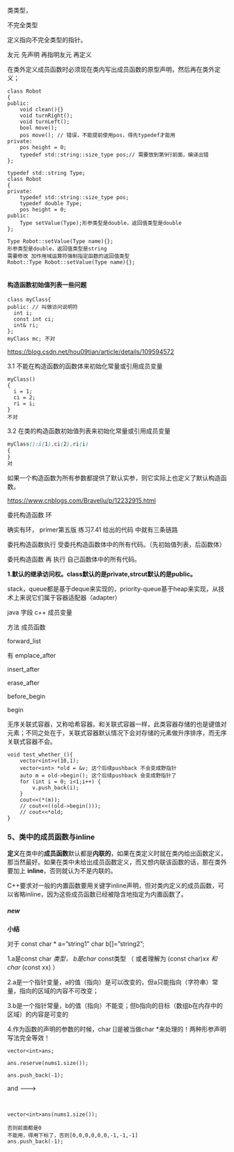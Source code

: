 类类型，

不完全类型

定义指向不完全类型的指针。

友元 先声明 再指明友元 再定义

在类外定义成员函数时必须现在类内写出成员函数的原型声明，然后再在类外定义；

```
class Robot
{
public:
    void clean(){}
    void turnRight();
    void turnLeft();
    bool move();
    pos move(); // 错误，不能提前使用pos，得先typedef才能用
private:
    pos height = 0;
    typedef std::string::size_type pos;// 需要放到第9行前面，编译出错
};
```

```
typedef std::string Type;
class Robot
{
private:
    typedef std::string::size_type pos;
    typedef double Type;
    pos height = 0;
public:
    Type setValue(Type);形参类型是double，返回值类型是double
};

Type Robot::setValue(Type name){};
形参类型是double，返回值类型是string
需要修改 加作用域运算符强制指定函数的返回值类型
Robot::Type Robot::setValue(Type name){};


```
#### 构造函数初始值列表一些问题

```
class myClass{
public: // 叫做访问说明符
  int i;
  const int ci;
  int& ri;
};
myClass mc; 不对
```

https://blog.csdn.net/hou09tian/article/details/109594572

3.1 不能在构造函数的函数体来初始化常量或引用成员变量

```
myClass()
{
  i = 1;
  ci = 2;
  ri = i;
}
不对
```

3.2 在类的构造函数初始值列表来初始化常量或引用成员变量

```css
myClass():i(1),ci(2),ri(i)
{
}
对
```

如果一个构造函数为所有参数都提供了默认实参，则它实际上也定义了默认构造函数。

https://www.cnblogs.com/Braveliu/p/12232915.html

委托构造函数 环

确实有环， primer第五版 练习7.41 给出的代码 中就有三条链路

委托构造函数执行  受委托构造函数体中的所有代码。（先初始值列表，后函数体）

委托构造函数 再 执行   自己函数体中的所有代码。

**1.默认的继承访问权。class默认的是private,strcut默认的是public。**

stack，queue都是基于deque来实现的，priority-queue基于heap来实现，从技术上来说它们属于容器适配器（adapter）

java 字段 c++ 成员变量

方法  成员函数

forward_list

有 emplace_after

insert_after

erase_after

before_begin

begin

无序关联式容器，又称哈希容器。和关联式容器一样，此类容器存储的也是键值对元素；不同之处在于，关联式容器默认情况下会对存储的元素做升序排序，而无序关联式容器不会。

```
void test_whether_(){
    vector<int>v(10,1);
    vector<int> *old = &v; 这个后续pushback 不会变成野指针
    auto m = old->begin(); 这个后续pushback 会变成野指针了
    for (int i = 0; i<1;i++) {
        v.push_back(i);
    }
    cout<<(*(m));
    // cout<<((old->begin()));
    // cout<<*old;
}

```



### 5、类中的成员函数与inline

**定义**在类中的**成员函数**默认都是**内联的**，如果在类定义时就在类内给出函数定义，那当然最好。如果在类中未给出成员函数定义，而又想内联该函数的话，那在类外要加上 **inline**，否则就认为不是内联的。

C++要求对一般的内置函数要用关键字inline声明，但对类内定义的成员函数，可以省略inline，因为这些成员函数已经被隐含地指定为内置函数了。

##### new

**小结**

对于
const char * a=”string1”
char b[]=”string2”;

1.a是const char *类型， b是char* const类型
（ 或者理解为 (const char)*xx 和 char* (const xx) ）

2.a是一个指针变量，a的值（指向）是可以改变的，但a只能指向（字符串）常量，指向的区域的内容不可改变；

3.b是一个指针常量，b的值（指向）不能变；但b指向的目标（数组b在内存中的区域）的内容是可变的

4.作为函数的声明的参数的时候，char []是被当做char *来处理的！两种形参声明写法完全等效！





```
vector<int>ans;

ans.reserve(nums1.size());

ans.push_back(-1);
```

and --->       

​      

```
vector<int>ans(nums1.size());

否则前面都是0
不能用，得用下标了，否则[0,0,0,0,0,0,-1,-1,-1]
ans.push_back(-1);
```

